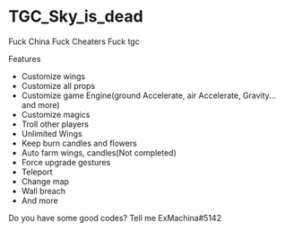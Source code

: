 # TGC_Sky_is_dead
Fuck China
Fuck Cheaters
Fuck tgc

Features
- Customize wings
- Customize all props
- Customize game Engine(ground Accelerate, air Accelerate,  Gravity... and more)
- Customize magics
- Troll other players
- Unlimited Wings
- Keep burn candles and flowers
- Auto farm wings, candles(Not completed)
- Force upgrade gestures
- Teleport
- Change map
- Wall breach
- And more

Do you have some good codes?
Tell me ExMachina#5142
